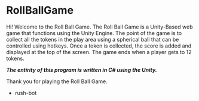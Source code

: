 # RollBallGame

Hi! Welcome to the Roll Ball Game. 
The Roll Ball Game is a Unity-Based web game that functions using the Unity Engine. The point of the game is to collect all the tokens in the play area using a spherical ball that can be controlled using hotkeys. Once a token is collected, the score is added and displayed at the top of the screen. The game ends when a player gets to 12 tokens.

***The entirity of this program is written in C# using the Unity.***

Thank you for playing the Roll Ball Game.

-  rush-bot
